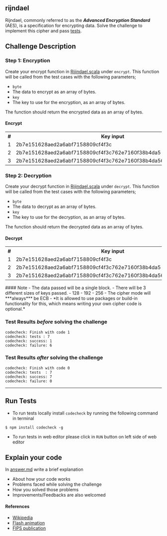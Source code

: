 ## rijndael
Rijndael, commonly referred to as the ***Advanced Encryption Standard*** (AES), is a specification for encrypting data. Solve the challenge to implement this cipher and pass [tests](testfilepath).

## Challenge Description
### Step 1: Encryption
Create your encrypt function in [Rijindael.scala](src/main/scala/Rijndael.scala) under `encrypt`.
This function will be called from the test cases with the following parameters;
- `byte`
 - The data to encrypt as an array of bytes.
- `key`
 - The key to use for the encryption, as an array of bytes.

The function should return the encrypted data as an array of bytes.

#### Encrypt
<table>
    <tr>
        <th>#</th>
        <th>Key input</th>
        <th>Data input</th>
        <th>Expected output</th>
    </tr>
    <tr>
        <td>1</td>
        <td>2b7e151628aed2a6abf7158809cf4f3c</td>
        <td>3243f6a8885a308d313198a2e0370734</td>
        <td>3925841d02dc09fbdc118597196a0b32</td>
    </tr>
    <tr>
        <td>2</td>
        <td>2b7e151628aed2a6abf7158809cf4f3c762e7160f38b4da5</td>
        <td>3243f6a8885a308d313198a2e0370734</td>
        <td>f9fb29aefc384a250340d833b87ebc00</td>
    </tr>
    <tr>
        <td>3</td>
        <td>2b7e151628aed2a6abf7158809cf4f3c762e7160f38b4da56a784d9045190cfe</td>
        <td>3243f6a8885a308d313198a2e0370734</td>
        <td>1a6e6c2c662e7da6501ffb62bc9e93f3</td>
    </tr>
</table>

### Step 2: Decryption
Create your decrypt function in [Rijindael.scala](src/main/scala/Rijndael.scala) under `decrypt`.
This function will be called from the test cases with the following parameters;
- `byte`
 - The data to decrypt as an array of bytes.
- `key`
 - The key to use for the decryption, as an array of bytes.

The function should return the decrypted data as an array of bytes.

#### Decrypt
<table>
    <tr>
        <th>#</th>
        <th>Key input</th>
        <th>Data input</th>
        <th>Expected output</th>
    </tr>
    <tr>
        <td>1</td>
        <td>2b7e151628aed2a6abf7158809cf4f3c</td>
        <td>3925841d02dc09fbdc118597196a0b32</td>
        <td>3243f6a8885a308d313198a2e0370734</td>
    </tr>
    <tr>
        <td>2</td>
        <td>2b7e151628aed2a6abf7158809cf4f3c762e7160f38b4da5</td>
        <td>f9fb29aefc384a250340d833b87ebc00</td>
        <td>3243f6a8885a308d313198a2e0370734</td>
    </tr>
    <tr>
        <td>3</td>
        <td>2b7e151628aed2a6abf7158809cf4f3c762e7160f38b4da56a784d9045190cfe</td>
        <td>1a6e6c2c662e7da6501ffb62bc9e93f3</td>
        <td>3243f6a8885a308d313198a2e0370734</td>
    </tr>
</table>
#### Note
- The data passed will be a single block.
- There will be 3 different sizes of keys passed.
    - 128 
    - 192 
    - 256
- The cipher mode will ***always*** be ECB
- *It is allowed to use packages or build-in functionality for this, which means writing your own cipher code is optional.*

### Test Results *before* solving the challenge  
```
codecheck: Finish with code 1
codecheck: tests : 7
codecheck: success: 1
codecheck: failure: 6
```

### Test Results *after* solving the challenge
```
codecheck: Finish with code 0
codecheck: tests  : 7
codecheck: success: 7
codecheck: failure: 0
```
--- --- ---
## Run Tests
- To run tests locally install `codecheck` by running the following command in terminal 
```
$ npm install codecheck -g
```
- To run tests in web editor please click in `RUN` button on left side of web editor

## Explain your code
In [answer.md](answer.md) write a brief explanation 
- About how your code works
- Problems faced while solving the challenge
- How you solved those problems
- Improvements/Feedbacks are also welcomed

#### References
- [Wikipedia](https://en.wikipedia.org/wiki/Advanced_Encryption_Standard)
- [Flash animation](http://www.formaestudio.com/rijndaelinspector/archivos/Rijndael_Animation_v4_eng.swf)
- [FIPS publication](http://csrc.nist.gov/publications/fips/fips197/fips-197.pdf)
